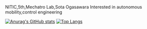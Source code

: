 NITIC,5th,Mechatro Lab,Sota Ogasawara
Interested in autonomous mobility,control engineering

[![Anurag's GitHub stats](https://github-readme-stats.vercel.app/api?username=Mannnenn)](https://github.com/anuraghazra/github-readme-stats)
[![Top Langs](https://github-readme-stats.vercel.app/api/top-langs/?username=Mannnenn)](https://github.com/anuraghazra/github-readme-stats)

